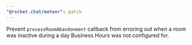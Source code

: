 ```yaml
---
"@rocket.chat/meteor": patch
---
```


Prevent `processRoomAbandonment` callback from erroring out when a room was inactive during a day Business Hours was not configured for.

